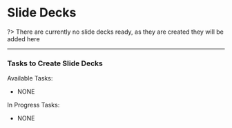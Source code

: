

# Slide Decks

?> There are currently no slide decks ready, as they are created they will be added here

---

### Tasks to Create Slide Decks

Available Tasks:

- NONE

In Progress Tasks:

- NONE
